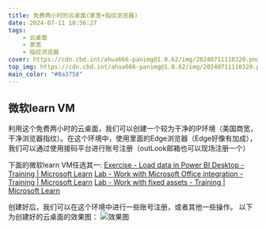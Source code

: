 ```yaml
---
title: 免费两小时的云桌面(家宽+指纹浏览器)
date: 2024-07-11 10:56:27
tags:
    - 云桌面
    - 家宽
    - 指纹浏览器
cover: https://cdn.cbd.int/ahua666-panimg@1.0.62/img/20240711110320.png
top_img: https://cdn.cbd.int/ahua666-panimg@1.0.62/img/20240711110320.png
main_color: "#0a3758"
---
```


## 微软learn VM

利用这个免费两小时的云桌面，我们可以创建一个较为干净的IP环境（美国商宽，干净浏览器指纹）。在这个环境中，使用里面的Edge浏览器（Edge好像有加成），我们可以通过使用接码平台进行账号注册（outLook邮箱也可以现场注册一个）

下面的微软learn VM任选其一:
[Exercise - Load data in Power BI Desktop - Training | Microsoft Learn](https://learn.microsoft.com/en-us/training/modules/clean-data-power-bi/8-lab)
[Lab - Work with Microsoft Office integration - Training | Microsoft Learn](https://learn.microsoft.com/en-us/training/modules/implement-common-integration-features-finance-ops/10-exercise-1?source=learn)
[Lab - Work with fixed assets - Training | Microsoft Learn](https://learn.microsoft.com/en-us/training/modules/configure-fixed-assets-mgmt-dyn365-finance/10-exercise-1)

创建好后，我们可以在这个环境中进行一些账号注册，或者其他一些操作。
以下为创建好的云桌面的效果图：
![效果图](https://cdn.cbd.int/ahua666-panimg@1.0.62/img/649c252922565d7d93c3d7b79023ed1.png)

